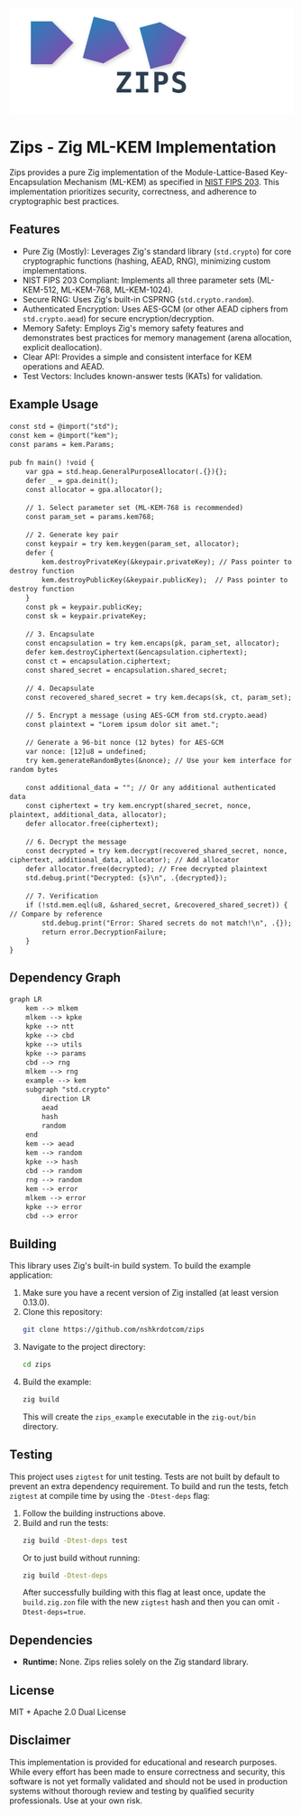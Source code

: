 ![ZIPS](/zips.svg)

# Zips - Zig ML-KEM Implementation

Zips provides a pure Zig implementation of the Module-Lattice-Based Key-Encapsulation Mechanism (ML-KEM) as specified in [NIST FIPS 203](https://csrc.nist.gov/pubs/fips/203/final).  This implementation prioritizes security, correctness, and adherence to cryptographic best practices.

## Features

* Pure Zig (Mostly):  Leverages Zig's standard library (`std.crypto`) for core cryptographic functions (hashing, AEAD, RNG), minimizing custom implementations.
* NIST FIPS 203 Compliant: Implements all three parameter sets (ML-KEM-512, ML-KEM-768, ML-KEM-1024).
* Secure RNG: Uses Zig's built-in CSPRNG (`std.crypto.random`).
* Authenticated Encryption: Uses AES-GCM (or other AEAD ciphers from `std.crypto.aead`) for secure encryption/decryption.
* Memory Safety: Employs Zig's memory safety features and demonstrates best practices for memory management (arena allocation, explicit deallocation).
* Clear API: Provides a simple and consistent interface for KEM operations and AEAD.
* Test Vectors: Includes known-answer tests (KATs) for validation.

## Example Usage

```zig
const std = @import("std");
const kem = @import("kem");
const params = kem.Params;

pub fn main() !void {
    var gpa = std.heap.GeneralPurposeAllocator(.{}){};
    defer _ = gpa.deinit();
    const allocator = gpa.allocator();

    // 1. Select parameter set (ML-KEM-768 is recommended)
    const param_set = params.kem768;

    // 2. Generate key pair
    const keypair = try kem.keygen(param_set, allocator);
    defer {
        kem.destroyPrivateKey(&keypair.privateKey); // Pass pointer to destroy function
        kem.destroyPublicKey(&keypair.publicKey);  // Pass pointer to destroy function
    }
    const pk = keypair.publicKey;
    const sk = keypair.privateKey;

    // 3. Encapsulate
    const encapsulation = try kem.encaps(pk, param_set, allocator);
    defer kem.destroyCiphertext(&encapsulation.ciphertext);
    const ct = encapsulation.ciphertext;
    const shared_secret = encapsulation.shared_secret;

    // 4. Decapsulate
    const recovered_shared_secret = try kem.decaps(sk, ct, param_set);

    // 5. Encrypt a message (using AES-GCM from std.crypto.aead)
    const plaintext = "Lorem ipsum dolor sit amet.";

    // Generate a 96-bit nonce (12 bytes) for AES-GCM
    var nonce: [12]u8 = undefined;
    try kem.generateRandomBytes(&nonce); // Use your kem interface for random bytes

    const additional_data = ""; // Or any additional authenticated data
    const ciphertext = try kem.encrypt(shared_secret, nonce, plaintext, additional_data, allocator);
    defer allocator.free(ciphertext);

    // 6. Decrypt the message
    const decrypted = try kem.decrypt(recovered_shared_secret, nonce, ciphertext, additional_data, allocator); // Add allocator
    defer allocator.free(decrypted); // Free decrypted plaintext
    std.debug.print("Decrypted: {s}\n", .{decrypted});

    // 7. Verification
    if (!std.mem.eql(u8, &shared_secret, &recovered_shared_secret)) { // Compare by reference
        std.debug.print("Error: Shared secrets do not match!\n", .{});
        return error.DecryptionFailure;
    }
}
```

## Dependency Graph

```mermaid
graph LR
    kem --> mlkem
    mlkem --> kpke
    kpke --> ntt
    kpke --> cbd
    kpke --> utils
    kpke --> params
    cbd --> rng
    mlkem --> rng
    example --> kem
    subgraph "std.crypto"
        direction LR
        aead
        hash
        random
    end
    kem --> aead
    kem --> random
    kpke --> hash
    cbd --> random
    rng --> random
    kem --> error
    mlkem --> error
    kpke --> error
    cbd --> error
```

## Building

This library uses Zig's built-in build system.  To build the example application:

1.  Make sure you have a recent version of Zig installed (at least version 0.13.0).
2.  Clone this repository:
    ```bash
    git clone https://github.com/nshkrdotcom/zips
    ```
3.  Navigate to the project directory:
    ```bash
    cd zips
    ```
4.  Build the example:
    ```bash
    zig build
    ```
    This will create the `zips_example` executable in the `zig-out/bin` directory.


## Testing

This project uses `zigtest` for unit testing.  Tests are not built by default to prevent an extra dependency requirement. To build and run the tests, fetch `zigtest` at compile time by using the `-Dtest-deps` flag:

1.  Follow the building instructions above.
2. Build and run the tests:
    ```bash
    zig build -Dtest-deps test
    ```
    Or to just build without running:
    ```bash
    zig build -Dtest-deps
    ```
    After successfully building with this flag at least once, update the  `build.zig.zon` file with the new `zigtest` hash and then you can omit `-Dtest-deps=true`.


## Dependencies

* **Runtime:** None. Zips relies solely on the Zig standard library.

## License

MIT + Apache 2.0 Dual License

## Disclaimer

This implementation is provided for educational and research purposes.  While every effort has been made to ensure correctness and security, this software is not yet formally validated and should not be used in production systems without thorough review and testing by qualified security professionals.  Use at your own risk.

